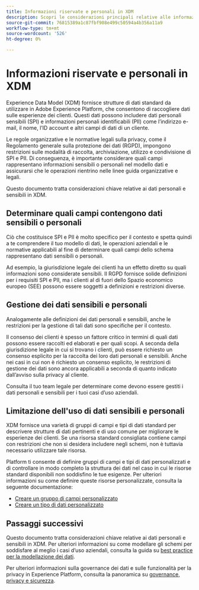 ```yaml
---
title: Informazioni riservate e personali in XDM
description: Scopri le considerazioni principali relative alle informazioni personali sensibili (SPI) e alle informazioni personali (PII) in Experience Data Model (XDM).
source-git-commit: 76815389a1c87fbf908e499c50594a4b356a11a9
workflow-type: tm+mt
source-wordcount: '526'
ht-degree: 0%

---
```


# Informazioni riservate e personali in XDM

Experience Data Model (XDM) fornisce strutture di dati standard da utilizzare in Adobe Experience Platform, che consentono di raccogliere dati sulle esperienze dei clienti. Questi dati possono includere dati personali sensibili (SPI) e informazioni personali identificabili (PII) come l’indirizzo e-mail, il nome, l’ID account e altri campi di dati di un cliente.

Le regole organizzative e le normative legali sulla privacy, come il Regolamento generale sulla protezione dei dati (RGPD), impongono restrizioni sulle modalità di raccolta, archiviazione, utilizzo e condivisione di SPI e PII. Di conseguenza, è importante considerare quali campi rappresentano informazioni sensibili o personali nel modello dati e assicurarsi che le operazioni rientrino nelle linee guida organizzative e legali.

Questo documento tratta considerazioni chiave relative ai dati personali e sensibili in XDM.

## Determinare quali campi contengono dati sensibili o personali

Ciò che costituisce SPI e PII è molto specifico per il contesto e spetta quindi a te comprendere il tuo modello di dati, le operazioni aziendali e le normative applicabili al fine di determinare quali campi dello schema rappresentano dati sensibili o personali.

Ad esempio, la giurisdizione legale dei clienti ha un effetto diretto su quali informazioni sono considerate sensibili. Il RGPD fornisce solide definizioni per i requisiti SPI e PII, ma i clienti al di fuori dello Spazio economico europeo (SEE) possono essere soggetti a definizioni e restrizioni diverse.

## Gestione dei dati sensibili e personali

Analogamente alle definizioni dei dati personali e sensibili, anche le restrizioni per la gestione di tali dati sono specifiche per il contesto.

Il consenso dei clienti è spesso un fattore critico in termini di quali dati possono essere raccolti ed elaborati e per quali scopi. A seconda della giurisdizione legale in cui si trovano i clienti, può essere richiesto un consenso esplicito per la raccolta dei loro dati personali e sensibili. Anche nei casi in cui non è richiesto un consenso esplicito, le restrizioni di gestione dei dati sono ancora applicabili a seconda di quanto indicato dall’avviso sulla privacy al cliente.

Consulta il tuo team legale per determinare come devono essere gestiti i dati personali e sensibili per i tuoi casi d’uso aziendali.

## Limitazione dell&#39;uso di dati sensibili e personali

XDM fornisce una varietà di gruppi di campi e tipi di dati standard per descrivere strutture di dati pertinenti e di uso comune per migliorare le esperienze dei clienti. Se una risorsa standard consigliata contiene campi con restrizioni che non si desidera includere negli schemi, non è tuttavia necessario utilizzare tale risorsa.

Platform ti consente di definire gruppi di campi e tipi di dati personalizzati e di controllare in modo completo la struttura dei dati nel caso in cui le risorse standard disponibili non soddisfino le tue esigenze. Per ulteriori informazioni su come definire queste risorse personalizzate, consulta la seguente documentazione:

* [Creare un gruppo di campi personalizzato](../ui/resources/field-groups.md#create)
* [Creare un tipo di dati personalizzato](../ui/resources/data-types.md#create)

<!-- (To include once features are available)
* Marking fields as sensitive
* Remove fields from standard field groups pre-ingestion
* Deprecate fields post-ingestion
-->

## Passaggi successivi

Questo documento tratta considerazioni chiave relative ai dati personali e sensibili in XDM. Per ulteriori informazioni su come modellare gli schemi per soddisfare al meglio i casi d’uso aziendali, consulta la guida su [best practice per la modellazione dei dati](./best-practices.md).

Per ulteriori informazioni sulla governance dei dati e sulle funzionalità per la privacy in Experience Platform, consulta la panoramica su [governance, privacy e sicurezza](../../landing/governance-privacy-security/overview.md).
